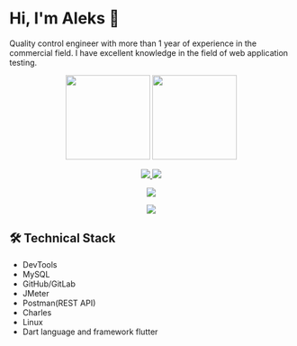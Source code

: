 # Hi, I'm Aleks 👋
Quality control engineer with more than 1 year of experience in the commercial field. I have excellent knowledge in the field of web application testing.
<p align='center'>
   <a href="https://github-readme-stats.vercel.app/api?username=romankh3&show_icons=true&count_private=true">
       <img height=150 src="https://github-readme-stats.vercel.app/api?username=MrAleksAD&show_icons=true&count_private=true"/></a>
   <a href="https://github.com/MrAleksAD/github-readme-stats">
       <img height=150 src="https://github-readme-stats.vercel.app/api/top-langs/?username=MrAleksAD&layout=compact"/></a>
</p>

<p align='center'>
   <a href="https://www.linkedin.com/in/aleks-qa">
       <img src="https://img.shields.io/badge/linkedin-%230077B5.svg?&style=for-the-badge&logo=linkedin&logoColor=white"/>
   </a>
   <a href="https://t.me/joinchat/@MrAleksLTD">
       <img src="https://img.shields.io/badge/Telegram-2CA5E0?style=for-the-badge&logo=telegram&logoColor=white"/>
   </a>
 <p align='center'>     
   <a href="https://career.habr.com/aleks_qa">
       <img src="http://www.digiseller.ru/preview/379219/p2_2503222_565d9d5c.png"/>
   </a>
  <p align='center'>
   <a href="https://docs.google.com/spreadsheets/d/1hJeIoFVYuCwjO-rC83okDPHGqKE58Nyl8AE4V-lTrIA/edit?usp=sharing">
       <img src="https://leitz-cloud.com/assets/img/Google-Drive.png"/></a>


## 🛠 Technical Stack
*   DevTools 
*   MySQL
*   GitHub/GitLab
*   JMeter
*   Postman(REST API)
*   Charles
*   Linux
*   Dart language and framework flutter

